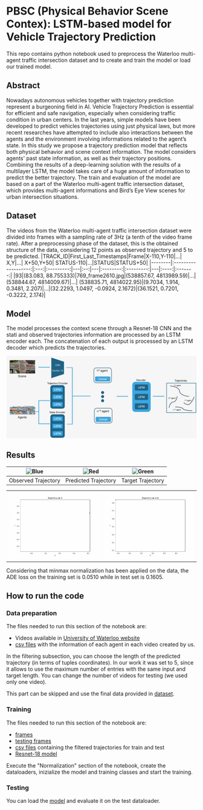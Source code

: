 # PBSC (Physical Behavior Scene Contex): LSTM-based model for Vehicle Trajectory Prediction
This repo contains python notebook used to preprocess the Waterloo multi-agent traffic intersection dataset and to create and train the model or load our trained model.

## Abstract
Nowadays autonomous vehicles together with trajectory prediction represent a burgeoning field in AI. Vehicle Trajectory Prediction is essential for efficient and safe navigation, especially when considering traffic condition in urban centers. 
In the last years, simple models have been developed to predict vehicles trajectories using just physical laws, but more recent researches have attempted to include also interactions between the agents and the environment involving informations related to the agent’s state.
In this study we propose a trajectory prediction model that reflects both physical behavior and scene context information. The model considers agents' past state information, as well as their trajectory positions. Combining the results of a deep-learning solution with the results of a multilayer LSTM, the model takes care of a huge amount of information to predict the better trajectory.
The train and evaluation of the model are based on a part of the Waterloo multi-agent traffic intersection dataset, which provides multi-agent informations and Bird’s Eye View scenes for urban intersection situations.
## Dataset
The videos from the Waterloo multi-agent traffic intersection dataset were divided into frames with a sampling rate of 3Hz (a tenth of the video frame rate). After a preprocessing phase of the dataset, this is the obtained structure of the data, considering 12 points as observed trajectory and 5 to be predicted.
|TRACK_ID|First_Last_Timestamps|Frame|X-110,Y-110|...| X,Y|...| X+50,Y+50| STATUS-110|...|STATUS|STATUS+50|
|--------|:-------------------:|:---:|:---------:|---|:--:|---|:--------:|:---------:|---|:----:|:-------:|
|93|(83.083, 88.755333)|769_frame2610.jpg|(538857.67, 4813989.59)|...| (538844.67, 4814009.67)|...| (538835.71, 4814022.95)|(9.7034, 1.914, 0.3481, 2.207)|...|(32.2293, 1.0497, -0.0924, 2.1672)|(36.1521, 0.7201, -0.3222, 2.174)|
## Model
The model processes the context scene through a Resnet-18 CNN and the stati and observed trajectories information are processed by an LSTM encoder each. The concatenation of each output is processed by an LSTM decoder which predicts the trajectories.
<div align='center'>
  <img src='images/model.jpeg' width='1000px'>
</div>

## Results

| ![Blue](https://img.shields.io/badge/Blue-blue) | ![Red](https://img.shields.io/badge/Red-red) | ![Green](https://img.shields.io/badge/Green-green) |
|---|---|---|
| Observed Trajectory | Predicted Trajectory | Target Trajectory |



<div align='center'>
  <table style="border-collapse: collapse; border: none;">
    <tr style="border: none;">
      <td style="border: none;"><img src="images/GIF/GIF9/trajectory9.gif" style="max-width: 100; height: auto;"></td>
      <td style="border: none;"><img src="images/GIF/GIF126/trajectory126.gif" style="max-width: 100; height: auto;"></td>
    </tr>
  </table>
</div>

Considering that minmax normalization has been applied on the data, the ADE loss on the training set is 0.0510 while in test set is 0.1605.

## How to run the code

### Data preparation
The files needed to run this section of the notebook are: 
* Videos available in [University of Waterloo website](https://uwaterloo.ca/waterloo-intelligent-systems-engineering-lab/datasets/waterloo-multi-agent-traffic-dataset-intersection)
* [csv files](./CSV_files) with the information of each agent in each video created by us.

In the filtering subsection, you can choose the length of the predicted trajectory (in terms of tuples coordinates). In our work it was set to 5, since it allows to use the maximum number of entries with the same input and target length.
You can change the number of videos for testing (we used only one video).

This part can be skipped and use the final data provided in [dataset](./dataset).
### Training
The files needed to run this section of the notebook are: 
* [frames](https://drive.google.com/drive/folders/1MS6roGw7t24WAnHc7s5H4joBZmns2XLT?usp=share_link)
* [testing frames](https://drive.google.com/drive/folders/15rJ2vdA_FixUR9XmhLteoH40KRzPFgLx?usp=share_link)
* [csv files](./dataset/) containing the filtered trajectories for train and test
* [Resnet-18 model](https://drive.google.com/drive/folders/1bXfQoo-zBRdioUYNiTgAJst3Rz4f-bQx?usp=share_link)

Execute the "Normalization" section of the notebook, create the dataloaders, inizialize the model and training classes and start the training.

### Testing
You can load the [model](https://drive.google.com/drive/folders/1bXfQoo-zBRdioUYNiTgAJst3Rz4f-bQx?usp=share_link) and evaluate it on the test dataloader.
